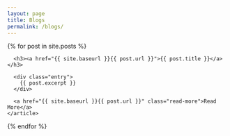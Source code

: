 ```yaml
---
layout: page
title: Blogs
permalink: /blogs/
---
```


<div class="posts">
  {% for post in site.posts %}
    <article class="post">

      <h3><a href="{{ site.baseurl }}{{ post.url }}">{{ post.title }}</a></h3>

      <div class="entry">
        {{ post.excerpt }}
      </div>

      <a href="{{ site.baseurl }}{{ post.url }}" class="read-more">Read More</a>
    </article>
  {% endfor %}
</div>